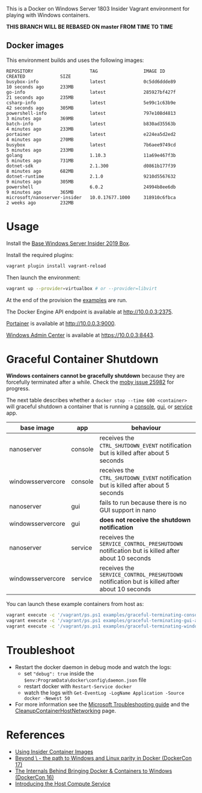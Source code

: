 This is a Docker on Windows Server 1803 Insider Vagrant environment for playing with Windows containers.

**THIS BRANCH WILL BE REBASED ON master FROM TIME TO TIME**

## Docker images

This environment builds and uses the following images:

```
REPOSITORY                     TAG                 IMAGE ID            CREATED             SIZE
busybox-info                   latest              0c5dd6ddde89        10 seconds ago      233MB
go-info                        latest              285927bf427f        21 seconds ago      235MB
csharp-info                    latest              5e99c1c63b9e        42 seconds ago      305MB
powershell-info                latest              797e108d4813        3 minutes ago       369MB
batch-info                     latest              b830ad35563b        4 minutes ago       233MB
portainer                      latest              e224ea5d2ed2        4 minutes ago       270MB
busybox                        latest              7b6aee9749cd        5 minutes ago       233MB
golang                         1.10.3              11a69e467f3b        5 minutes ago       731MB
dotnet-sdk                     2.1.300             d0861b177f39        8 minutes ago       682MB
dotnet-runtime                 2.1.0               9210d5567632        9 minutes ago       305MB
powershell                     6.0.2               24994b8ee6db        9 minutes ago       365MB
microsoft/nanoserver-insider   10.0.17677.1000     318910c6fbca        2 weeks ago         232MB
```


# Usage

Install the [Base Windows Server Insider 2019 Box](https://github.com/rgl/windows-2016-vagrant).

Install the required plugins:

```bash
vagrant plugin install vagrant-reload
```

Then launch the environment:

```bash
vagrant up --provider=virtualbox # or --provider=libvirt
```

At the end of the provision the [examples](examples/) are run.

The Docker Engine API endpoint is available at http://10.0.0.3:2375.

[Portainer](https://portainer.io/) is available at http://10.0.0.3:9000.

[Windows Admin Center](https://docs.microsoft.com/en-us/windows-server/manage/windows-admin-center/overview) is available at https://10.0.0.3:8443.


# Graceful Container Shutdown

**Windows containers cannot be gracefully shutdown** because they are forcefully terminated after a while. Check the [moby issue 25982](https://github.com/moby/moby/issues/25982) for progress.

The next table describes whether a `docker stop --time 600 <container>` will graceful shutdown a container that is running a [console](https://github.com/rgl/graceful-terminating-console-application-windows/), [gui](https://github.com/rgl/graceful-terminating-gui-application-windows/), or [service](https://github.com/rgl/graceful-terminating-windows-service/) app.

| base image        | app     | behaviour                                                                                    |
| ----------------- | ------- | -------------------------------------------------------------------------------------------- |
| nanoserver        | console | receives the `CTRL_SHUTDOWN_EVENT` notification but is killed after about 5 seconds          |
| windowsservercore | console | receives the `CTRL_SHUTDOWN_EVENT` notification but is killed after about 5 seconds          |
| nanoserver        | gui     | fails to run because there is no GUI support in nano                                         |
| windowsservercore | gui     | **does not receive the shutdown notification**                                               |
| nanoserver        | service | receives the `SERVICE_CONTROL_PRESHUTDOWN` notification but is killed after about 10 seconds |
| windowsservercore | service | receives the `SERVICE_CONTROL_PRESHUTDOWN` notification but is killed after about 10 seconds |

You can launch these example containers from host as:

```bash
vagrant execute -c '/vagrant/ps.ps1 examples/graceful-terminating-console-application/run.ps1'
vagrant execute -c '/vagrant/ps.ps1 examples/graceful-terminating-gui-application/run.ps1'
vagrant execute -c '/vagrant/ps.ps1 examples/graceful-terminating-windows-service/run.ps1'
```


# Troubleshoot

* Restart the docker daemon in debug mode and watch the logs:
  * set `"debug": true` inside the `$env:ProgramData\docker\config\daemon.json` file
  * restart docker with `Restart-Service docker`
  * watch the logs with `Get-EventLog -LogName Application -Source docker -Newest 50`
* For more information see the [Microsoft Troubleshooting guide](https://docs.microsoft.com/en-us/virtualization/windowscontainers/troubleshooting) and the [CleanupContainerHostNetworking](https://github.com/Microsoft/Virtualization-Documentation/tree/live/windows-server-container-tools/CleanupContainerHostNetworking) page.


# References

* [Using Insider Container Images](https://docs.microsoft.com/en-us/virtualization/windowscontainers/quick-start/using-insider-container-images)
* [Beyond \ - the path to Windows and Linux parity in Docker (DockerCon 17)](https://www.youtube.com/watch?v=4ZY_4OeyJsw)
* [The Internals Behind Bringing Docker & Containers to Windows (DockerCon 16)](https://www.youtube.com/watch?v=85nCF5S8Qok)
* [Introducing the Host Compute Service](https://blogs.technet.microsoft.com/virtualization/2017/01/27/introducing-the-host-compute-service-hcs/)
